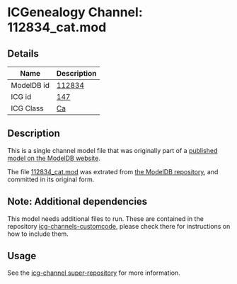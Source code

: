 # ICGenealogy Channel: 112834\_cat.mod

## Details

Name | Description
---- | -----------
ModelDB id | [112834](http://senselab.med.yale.edu/ModelDB/ShowModel.cshtml?model=112834)
ICG id | [147](http://icg.neurotheory.ox.ac.uk/channels/3/147)
ICG Class | [Ca](http://icg.neurotheory.ox.ac.uk/channels/3)

## Description

This is a single channel model file that was originally part of a [published model on the ModelDB website](http://senselab.med.yale.edu/mModelDB/ShowModel.cshtml?model=112834).

The file [112834\_cat.mod](112834_cat.mod) was extrated from [the ModelDB repository](http://senselab.med.yale.edu/ModelDB/ShowModel.cshtml?model=112834), and committed in its original form.

## Note: Additional dependencies
This model needs additional files to run. These are contained in the repository [icg-channels-customcode](https://github.com/icgenealogy/icg-channels-customcode), please check there for instructions on how to include them.


## Usage

See the [icg-channel super-repository](https://github.com/icgenealogy/icg-channels) for more information.